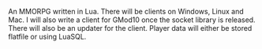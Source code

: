 An MMORPG written in Lua. There will be clients on Windows, Linux and Mac. I will also write a client for GMod10 once the socket library is released. There will also be an updater for the client. Player data will either be stored flatfile or using LuaSQL.